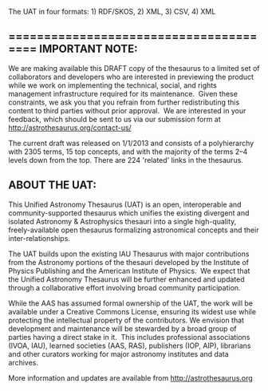 The UAT in four formats: 1) RDF/SKOS, 2) XML, 3) CSV, 4) XML

======================================= 
IMPORTANT NOTE: 
--------------- 

We are making available this DRAFT copy of the thesaurus to a limited set of collaborators and developers who are interested in previewing the product while we work on implementing the technical, social, and rights management infrastructure required for its maintenance.  Given these constraints, we ask you that you refrain from further redistributing this content to third parties without prior approval.  We are interested in your feedback, which should be sent to us via our submission form at http://astrothesaurus.org/contact-us/ 

The current draft was released on 1/1/2013 and consists of a polyhierarchy with 2305 terms, 15 top concepts, and with the majority of the terms 2–4 levels down from the top. There are 224 'related' links in the thesaurus. 

ABOUT THE UAT: 
-------------- 

This Unified Astronomy Thesaurus (UAT) is an open, interoperable and community-supported thesaurus which unifies the existing divergent and isolated Astronomy & Astrophysics thesauri into a single high-quality, freely-available open thesaurus formalizing astronomical concepts and their inter-relationships. 

The UAT builds upon the existing IAU Thesaurus with major contributions from the Astronomy portions of the thesauri developed by the Institute of Physics Publishing and the American Institute of Physics.  We expect that the Unified Astronomy Thesaurus will be further enhanced and updated through a collaborative effort involving broad community participation. 

While the AAS has assumed formal ownership of the UAT, the work will be available under a Creative Commons License, ensuring its widest use while protecting the intellectual property of the contributors. We envision that development and maintenance will be stewarded by a broad group of parties having a direct stake in it.  This includes professional associations (IVOA, IAU), learned societies (AAS, RAS), publishers (IOP, AIP), librarians and other curators working for major astronomy institutes and data archives. 

More information and updates are available from http://astrothesaurus.org